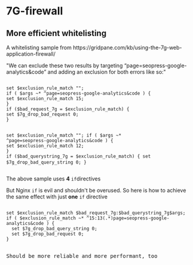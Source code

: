 # 7G-firewall
<h2>More efficient whitelisting</h2>

<p>A whitelisting sample from https://gridpane.com/kb/using-the-7g-web-application-firewall/</p>
<p>"We can exclude these two results by targeting “page=seopress-google-analytics&code” and adding an exclusion for both errors like so:"</p>
<pre>
<code>
set $exclusion_rule_match "";
if ( $args ~* ^page=seopress-google-analytics&code ) {
set $exclusion_rule_match 15;
}
if ($bad_request_7g = $exclusion_rule_match) {
set $7g_drop_bad_request 0;
}

set $exclusion_rule_match "";
if ( $args ~* ^page=seopress-google-analytics&code ) {
set $exclusion_rule_match 12;
}
if ($bad_querystring_7g = $exclusion_rule_match) {
set $7g_drop_bad_query_string 0;
}
</code>
</pre>

<p>The above sample uses <b>4</b> <code>if</code>directives</p>
<p>But Nginx <code>if</code> is evil and shouldn't be overused. So here is how to achieve the same effect with just <b>one</b> <code>if</code> directive</p>
<pre>
<code>
set $exclusion_rule_match $bad_request_7g:$bad_querystring_7g$args;
if ( $exclusion_rule_match ~* ^15:13(.*)page=seopress-google-analytics&code ) {
  set $7g_drop_bad_query_string 0;
  set $7g_drop_bad_request 0;
}
</code>
<p>Should be more reliable and more performant, too</p>
</pre>

